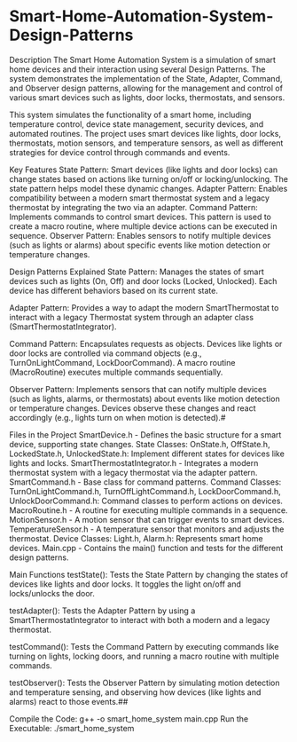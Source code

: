 # Smart-Home-Automation-System-Design-Patterns
Description
The Smart Home Automation System is a simulation of smart home devices and their interaction using several Design Patterns. The system demonstrates the implementation of the State, Adapter, Command, and Observer design patterns, allowing for the management and control of various smart devices such as lights, door locks, thermostats, and sensors.

This system simulates the functionality of a smart home, including temperature control, device state management, security devices, and automated routines. The project uses smart devices like lights, door locks, thermostats, motion sensors, and temperature sensors, as well as different strategies for device control through commands and events.

Key Features
State Pattern: Smart devices (like lights and door locks) can change states based on actions like turning on/off or locking/unlocking. The state pattern helps model these dynamic changes.
Adapter Pattern: Enables compatibility between a modern smart thermostat system and a legacy thermostat by integrating the two via an adapter.
Command Pattern: Implements commands to control smart devices. This pattern is used to create a macro routine, where multiple device actions can be executed in sequence.
Observer Pattern: Enables sensors to notify multiple devices (such as lights or alarms) about specific events like motion detection or temperature changes.

Design Patterns Explained
State Pattern:
Manages the states of smart devices such as lights (On, Off) and door locks (Locked, Unlocked).
Each device has different behaviors based on its current state.

Adapter Pattern:
Provides a way to adapt the modern SmartThermostat to interact with a legacy Thermostat system through an adapter class (SmartThermostatIntegrator).

Command Pattern:
Encapsulates requests as objects. Devices like lights or door locks are controlled via command objects (e.g., TurnOnLightCommand, LockDoorCommand).
A macro routine (MacroRoutine) executes multiple commands sequentially.

Observer Pattern:
Implements sensors that can notify multiple devices (such as lights, alarms, or thermostats) about events like motion detection or temperature changes.
Devices observe these changes and react accordingly (e.g., lights turn on when motion is detected).#

Files in the Project
SmartDevice.h - Defines the basic structure for a smart device, supporting state changes.
State Classes:
OnState.h, OffState.h, LockedState.h, UnlockedState.h: Implement different states for devices like lights and locks.
SmartThermostatIntegrator.h - Integrates a modern thermostat system with a legacy thermostat via the adapter pattern.
SmartCommand.h - Base class for command patterns.
Command Classes:
TurnOnLightCommand.h, TurnOffLightCommand.h, LockDoorCommand.h, UnlockDoorCommand.h: Command classes to perform actions on devices.
MacroRoutine.h - A routine for executing multiple commands in a sequence.
MotionSensor.h - A motion sensor that can trigger events to smart devices.
TemperatureSensor.h - A temperature sensor that monitors and adjusts the thermostat.
Device Classes:
Light.h, Alarm.h: Represents smart home devices.
Main.cpp - Contains the main() function and tests for the different design patterns.

Main Functions
testState(): Tests the State Pattern by changing the states of devices like lights and door locks. It toggles the light on/off and locks/unlocks the door.

testAdapter(): Tests the Adapter Pattern by using a SmartThermostatIntegrator to interact with both a modern and a legacy thermostat.

testCommand(): Tests the Command Pattern by executing commands like turning on lights, locking doors, and running a macro routine with multiple commands.

testObserver(): Tests the Observer Pattern by simulating motion detection and temperature sensing, and observing how devices (like lights and alarms) react to those events.##

Compile the Code:
g++ -o smart_home_system main.cpp
Run the Executable:
./smart_home_system
